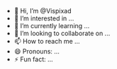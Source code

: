 - 👋 Hi, I’m @Vispixad
- 👀 I’m interested in ...
- 🌱 I’m currently learning ...
- 💞️ I’m looking to collaborate on ...
- 📫 How to reach me ...
- 😄 Pronouns: ...
- ⚡ Fun fact: ...

<!---
Vispixad/Vispixad is a ✨ special ✨ repository because its `README.md` (this file) appears on your GitHub profile.
You can click the Preview link to take a look at your changes.
--->
